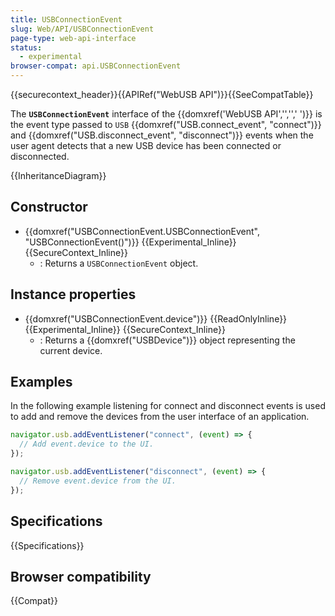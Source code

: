 ```yaml
---
title: USBConnectionEvent
slug: Web/API/USBConnectionEvent
page-type: web-api-interface
status:
  - experimental
browser-compat: api.USBConnectionEvent
---
```


{{securecontext_header}}{{APIRef("WebUSB API")}}{{SeeCompatTable}}

The **`USBConnectionEvent`** interface of the {{domxref('WebUSB API','','',' ')}} is the event type passed to `USB` {{domxref("USB.connect_event", "connect")}} and {{domxref("USB.disconnect_event", "disconnect")}} events when the user agent detects that a new USB device has been connected or disconnected.

{{InheritanceDiagram}}

## Constructor

- {{domxref("USBConnectionEvent.USBConnectionEvent", "USBConnectionEvent()")}} {{Experimental_Inline}} {{SecureContext_Inline}}
  - : Returns a `USBConnectionEvent` object.

## Instance properties

- {{domxref("USBConnectionEvent.device")}} {{ReadOnlyInline}} {{Experimental_Inline}} {{SecureContext_Inline}}
  - : Returns a {{domxref("USBDevice")}} object representing the current device.

## Examples

In the following example listening for connect and disconnect events is used to add and remove the devices from the user interface of an application.

```js
navigator.usb.addEventListener("connect", (event) => {
  // Add event.device to the UI.
});

navigator.usb.addEventListener("disconnect", (event) => {
  // Remove event.device from the UI.
});
```

## Specifications

{{Specifications}}

## Browser compatibility

{{Compat}}

